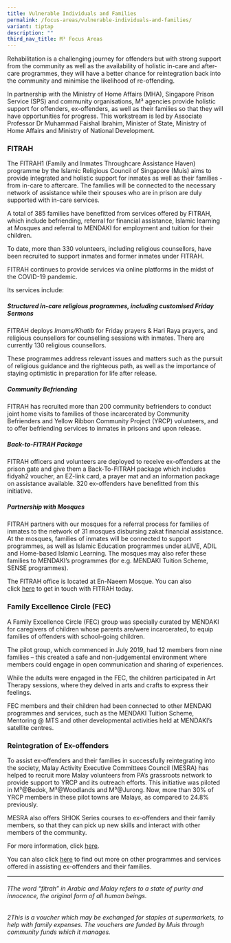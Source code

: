 ```yaml
---
title: Vulnerable Individuals and Families
permalink: /focus-areas/vulnerable-individuals-and-families/
variant: tiptap
description: ""
third_nav_title: M³ Focus Areas
---
```

<p>Rehabilitation is a challenging journey for offenders but with strong support from the community as well as the availability of holistic in-care and after-care programmes, they will have a better chance for reintegration back into the community and minimise the likelihood of re-offending.</p><p>In partnership with the Ministry of Home Affairs (MHA), Singapore Prison Service (SPS) and community organisations, M³ agencies provide holistic support for offenders, ex-offenders, as well as their families so that they will have opportunities for progress. This workstream is led by Associate Professor Dr Muhammad Faishal Ibrahim, Minister of State, Ministry of Home Affairs and Ministry of National Development.</p><h3><strong>FITRAH</strong></h3><p>The FITRAH1&nbsp;(Family and Inmates Throughcare Assistance Haven) programme by the Islamic Religious Council of Singapore (Muis) aims to provide integrated and holistic support for inmates as well as their families - from in-care to aftercare. The families will be connected to the necessary network of assistance while their spouses who are in prison are duly supported with in-care services.</p><p>A total of 385 families have benefitted from services offered by FITRAH, which include befriending, referral for financial assistance, Islamic learning at Mosques and referral to MENDAKI for employment and tuition for their children.</p><p>To date, more than 330 volunteers, including religious counsellors, have been recruited to support inmates and former inmates under FITRAH.</p><p>FITRAH continues to provide services via online platforms in the midst of the COVID-19 pandemic.</p><p>Its services include:</p><h5><strong>Structured in-care religious programmes, including customised Friday Sermons</strong></h5><p>FITRAH deploys&nbsp;<em>Imams/Khatib</em>&nbsp;for Friday prayers &amp; Hari Raya prayers, and religious counsellors for counselling sessions with inmates. There are currently 130 religious counsellors.</p><p>These programmes address relevant issues and matters such as the pursuit of religious guidance and the righteous path, as well as the importance of staying optimistic in preparation for life after release.</p><h5><strong>Community Befriending</strong></h5><p>FITRAH has recruited more than 200 community befrienders to conduct joint home visits to families of those incarcerated by Community Befrienders and Yellow Ribbon Community Project (YRCP) volunteers, and to offer befriending services to inmates in prisons and upon release.</p><h5><strong>Back-to-FITRAH Package</strong></h5><p>FITRAH officers and volunteers are deployed to receive ex-offenders at the prison gate and give them a Back-To-FITRAH package which includes fidyah2&nbsp;voucher, an EZ-link card, a prayer mat and an information package on assistance available. 320 ex-offenders have benefitted from this initiative.</p><h5><strong>Partnership with Mosques</strong></h5><p>FITRAH partners with our mosques for a referral process for families of inmates to the network of 31 mosques disbursing zakat financial assistance. At the mosques, families of inmates will be connected to support programmes, as well as Islamic Education programmes under aLIVE, ADIL and Home-based Islamic Learning. The mosques may also refer these families to MENDAKI’s programmes (for e.g. MENDAKI Tuition Scheme, SENSE programmes).</p><p>The FITRAH office is located at En-Naeem Mosque. You can also click&nbsp;<a href="https://www.facebook.com/Fitrah-Family-and-Inmates-ThRoughcare-Assistance-Haven-400985470741061/" rel="noopener noreferrer nofollow" target="_blank"><u>here</u></a>&nbsp;to get in touch with FITRAH today.</p><h3><strong>Family Excellence Circle (FEC)</strong></h3><p>A Family Excellence Circle (FEC) group was specially curated by MENDAKI for caregivers of children whose parents are/were incarcerated, to equip families of offenders with school-going children.</p><p>The pilot group, which commenced in July 2019, had 12 members from nine families – this created a safe and non-judgemental environment where members could engage in open communication and sharing of experiences.</p><p>While the adults were engaged in the FEC, the children participated in Art Therapy sessions, where they delved in arts and crafts to express their feelings.</p><p>FEC members and their children had been connected to other MENDAKI programmes and services, such as the MENDAKI Tuition Scheme, Mentoring @ MTS and other developmental activities held at MENDAKI’s satellite centres.</p><h3><strong>Reintegration of Ex-offenders</strong></h3><p>To assist ex-offenders and their families in successfully reintegrating into the society, Malay Activity Executive Committees Council (MESRA) has helped to recruit more Malay volunteers from PA’s grassroots network to provide support to YRCP and its outreach efforts. This initiative was piloted in M³@Bedok, M³@Woodlands and M³@Jurong. Now, more than 30% of YRCP members in these pilot towns are Malays, as compared to 24.8% previously.</p><p>MESRA also offers SHIOK Series courses to ex-offenders and their family members, so that they can pick up new skills and interact with other members of the community.</p><p>For more information, click&nbsp;<a href="https://msha.ke/fitrahsg" rel="noopener noreferrer nofollow" target="_blank"><u>here</u></a>.</p><p>You can also click&nbsp;<a href="https://staging-mci-m3.netlify.app/images/PDF/MMO_Network_Directory_of_Programmes_and%20Services_840KB.pdf" class="no-pdf-icon" rel="noopener noreferrer nofollow" target="_blank"><u>here</u></a>&nbsp;to find out more on other programmes and services offered in assisting ex-offenders and their families.</p><hr><h6><em>1The word “fitrah” in Arabic and Malay refers to a state of purity and innocence, the original form of all human beings.</em></h6><p></p><h6><em>2This is a voucher which may be exchanged for staples at supermarkets, to help with family expenses. The vouchers are funded by Muis through community funds which it manages.</em></h6><p></p>